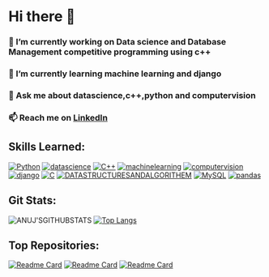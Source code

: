 # Hi there 👋

### 🔭 I’m currently working on Data science  and Database Management competitive programming using c++

### 🌱 I’m currently learning machine learning and django


### 💬 Ask me about datascience,c++,python and computervision

### 📫 Reach me on [LinkedIn](www.linkedin.com/in/anuj-kumar-pandey-049125223)

## Skills Learned:

[![Python](https://visitcount.itsvg.in/api?id=Anujdominoblack&label=Python&color=4&icon=2&pretty=true)](https://github.com/Anujdominoblack)
[![datascience](https://visitcount.itsvg.in/api?id=Anujdominoblack&label=datascience&color=4&icon=2&pretty=true)](https://github.com/Anujdominoblack)
[![C++](https://visitcount.itsvg.in/api?id=Anujdominoblack&label=c++%2B%2B&color=4&icon=2&pretty=true)](https://github.com/Anujdominoblack)
[![machinelearning](https://visitcount.itsvg.in/api?id=Anujdominoblack&label=machinelearning%20Scripting&color=4&icon=2&pretty=true)](https://github.com/Anujdominoblack)
[![computervision](https://visitcount.itsvg.in/api?id=Anujdominoblack&label=computervision%20Programming&color=4&icon=2&pretty=true)](https://github.com/Anujdominoblack)
[![django](https://visitcount.itsvg.in/api?id=Anujdominoblack&label=django&color=4&icon=2&pretty=true)](https://github.com/Anujdominoblack)
[![C](https://visitcount.itsvg.in/api?id=Anujdominoblack&label=c&color=4&icon=2&pretty=true)](https://github.com/Anujdominoblack)
[![DATASTRUCTURESANDALGORITHEM](https://visitcount.itsvg.in/api?id=Anujdominoblack&label=competitiveprogramming&color=4&icon=2&pretty=true)](https://github.com/Anujdominoblack)
[![MySQL](https://visitcount.itsvg.in/api?id=Anujdominoblack&label=MySql&color=4&icon=2&pretty=true)](https://github.com/Anujdominoblack)
[![pandas](https://visitcount.itsvg.in/api?id=Anujdominoblack&label=pandas&color=4&icon=2&pretty=true)](https://github.com/Anujdominoblack)

## Git Stats:

![ANUJ'SGITHUBSTATS](https://github-readme-stats.vercel.app/api?username=Anujdominoblack&show_icons=true&theme=radical) [![Top Langs](https://github-readme-stats.vercel.app/api/top-langs/?username=Anujdominoblack&layout=donut)](https://github.com/Anujdominoblack/github-readme-stats)

## Top Repositories:

[![Readme Card](https://github-readme-stats.vercel.app/api/pin/?username=Anujdominoblack&repo=DSA-using-c-)](https://github.com/Anujdominoblack/datastructuresandalgorithem)
[![Readme Card](https://github-readme-stats.vercel.app/api/pin/?username=Anujdominoblack&repo=Let_us_Learn_C-)](https://github.com/Anujdominoblack/Let_us_Learn_C-)
[![Readme Card](https://github-readme-stats.vercel.app/api/pin/?username=Anujdominoblack&repo=Python)](https://github.com/Anujdominoblack/Python)
